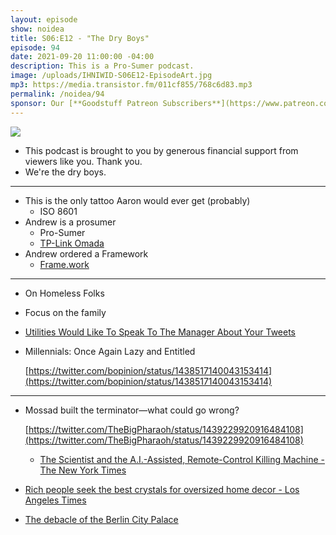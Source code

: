 ```yaml
---
layout: episode
show: noidea
title: S06:E12 - "The Dry Boys"
episode: 94
date: 2021-09-20 11:00:00 -04:00
description: This is a Pro-Sumer podcast.
image: /uploads/IHNIWID-S06E12-EpisodeArt.jpg
mp3: https://media.transistor.fm/011cf855/768c6d83.mp3
permalink: /noidea/94
sponsor: Our [**Goodstuff Patreon Subscribers**](https://www.patreon.com/goodstuff "Goodstuff on Patreon") and listeners just like you! Support your favorite podcasts directly to get access to the discord and more.
---
```


![](/uploads/IHNIWID-S06E12-EpisodeArt.jpg)

- This podcast is brought to you by generous financial support from viewers like you. Thank you.
- We're the dry boys.

---

- This is the only tattoo Aaron would ever get (probably)
    - ISO 8601
- Andrew is a prosumer
    - Pro-Sumer
    - [TP-Link Omada](https://www.tp-link.com/us/omada-sdn/)
- Andrew ordered a Framework
    - [Frame.work](https://frame.work)

---

- On Homeless Folks
- Focus on the family
- [Utilities Would Like To Speak To The Manager About Your Tweets](https://gizmodo.com/utilities-would-like-to-speak-to-the-manager-about-your-1847642483)
- Millennials: Once Again Lazy and Entitled

    [https://twitter.com/bopinion/status/1438517140043153414](https://twitter.com/bopinion/status/1438517140043153414)

---

- Mossad built the terminator—what could go wrong?

    [https://twitter.com/TheBigPharaoh/status/1439229920916484108](https://twitter.com/TheBigPharaoh/status/1439229920916484108)

    - [The Scientist and the A.I.-Assisted, Remote-Control Killing Machine - The New York Times](https://www.nytimes.com/2021/09/18/world/middleeast/iran-nuclear-fakhrizadeh-assassination-israel.html)
- [Rich people seek the best crystals for oversized home decor - Los Angeles Times](https://www.latimes.com/business/story/2021-08-01/rich-people-seek-the-best-crystals-for-oversized-home-decor)
- [The debacle of the Berlin City Palace](https://www.theguardian.com/culture/2021/sep/09/berlin-museum-humboldt-forum)